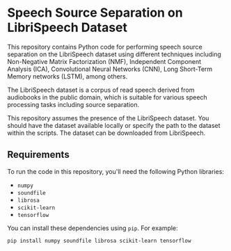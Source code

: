 # Speech Source Separation on LibriSpeech Dataset

This repository contains Python code for performing speech source separation on the LibriSpeech dataset using different techniques including Non-Negative Matrix Factorization (NMF), Independent Component Analysis (ICA), Convolutional Neural Networks (CNN), Long Short-Term Memory networks (LSTM), among others.

The LibriSpeech dataset is a corpus of read speech derived from audiobooks in the public domain, which is suitable for various speech processing tasks including source separation.

This repository assumes the presence of the LibriSpeech dataset. You should have the dataset available locally or specify the path to the dataset within the scripts. The dataset can be downloaded from LibriSpeech.
## Requirements

To run the code in this repository, you'll need the following Python libraries:

- `numpy`
- `soundfile`
- `librosa`
- `scikit-learn`
- `tensorflow`

You can install these dependencies using `pip`. For example:
```bash
pip install numpy soundfile librosa scikit-learn tensorflow


